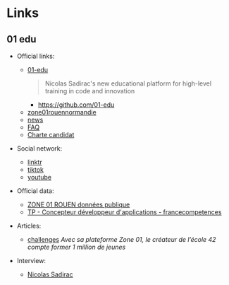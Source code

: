 # Links

## 01 edu

- Official links:
  - [01-edu](https://www.01-edu.org/)
    > Nicolas Sadirac's new educational platform for high-level training in code and innovation
    - https://github.com/01-edu
  - [zone01rouennormandie](https://zone01rouennormandie.org/)
  - [news](https://zone01rouennormandie.org/news/)
  - [FAQ](https://zone01rouennormandie.org/faqs/)
  - [Charte candidat](https://zone01rouennormandie.org/charte-du-candidat-piscine-de-zone01-rouen-normandie/)

- Social network:
  - [linktr](https://linktr.ee/zone01rouen)
  - [tiktok](https://www.tiktok.com/@zone01rouen)
  - [youtube](https://www.youtube.com/@01-edu69/videos)

- Official data:
  - [ZONE 01 ROUEN données publique](https://annuaire-entreprises.data.gouv.fr/entreprise/zone-01-rouen-904502200)
  - [TP - Concepteur développeur d'applications - francecompetences](https://www.francecompetences.fr/recherche/rncp/31678/)

- Articles:
  - [challenges](https://www.challenges.fr/education/le-fondateur-de-l-ecole-42-veut-former-un-million-de-jeunes_643708#comments) _Avec sa plateforme Zone 01, le créateur de l’école 42 compte former 1 million de jeunes_

- Interview:
  - [Nicolas Sadirac](https://www.youtube.com/watch?v=4dQDYYtTj00)